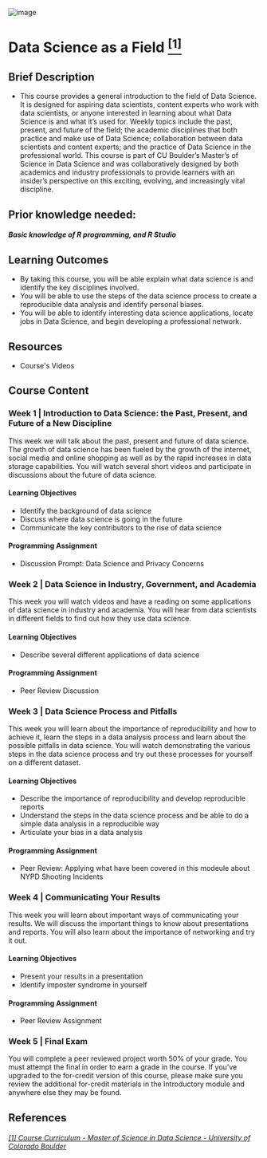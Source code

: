![image](https://github.com/laithrasheed/DTSA5304_Fundamentals_of_Data_Visualization/assets/124019127/031aa6ba-746d-459b-8eb0-3fdde64eac4b)

# Data Science as a Field [<sup>[1]</sup>](#reference-1)				

## Brief Description
- This course provides a general introduction to the field of Data Science. It is designed for aspiring data scientists, content experts who work with data scientists, or anyone interested in learning about what Data Science is and what it’s used for. Weekly topics include the past, present, and future of the field; the academic disciplines that both practice and make use of Data Science; collaboration between data scientists and content experts; and the practice of Data Science in the professional world. This course is part of CU Boulder’s Master’s of Science in Data Science and was collaboratively designed by both academics and industry professionals to provide learners with an insider’s perspective on this exciting, evolving, and increasingly vital discipline.

## Prior knowledge needed: 

##### Basic knowledge of R programming, and R Studio

## Learning Outcomes

- By taking this course, you will be able explain what data science is and identify the key disciplines involved.
- You will be able to use the steps of the data science process to create a reproducible data analysis and identify personal biases.
- You will be able to identify interesting data science applications, locate jobs in Data Science, and begin developing a professional network.

## Resources

- Course's Videos

## Course Content

### Week 1 | Introduction to Data Science: the Past, Present, and Future of a New Discipline

This week we will talk about the past, present and future of data science. The growth of data science has been fueled by the growth of the internet, social media and online shopping as well as by the rapid increases in data storage capabilities. You will watch several short videos and participate in discussions about the future of data science.

#### Learning Objectives

- Identify the background of data science
- Discuss where data science is going in the future
- Communicate the key contributors to the rise of data science

#### Programming Assignment

- Discussion Prompt: Data Science and Privacy Concerns

### Week 2 | Data Science in Industry, Government, and Academia

This week you will watch videos and have a reading on some applications of data science in industry and academia. You will hear from data scientists in different fields to find out how they use data science.

#### Learning Objectives

- Describe several different applications of data science

#### Programming Assignment

- Peer Review Discussion

### Week 3 |  Data Science Process and Pitfalls

This week you will learn about the importance of reproducibility and how to achieve it, learn the steps in a data analysis process and learn about the possible pitfalls in data science. You will watch demonstrating the various steps in the data science process and try out these processes for yourself on a different dataset.

#### Learning Objectives

- Describe the importance of reproducibility and develop reproducible reports
- Understand the steps in the data science process and be able to do a simple data analysis in a reproducible way
- Articulate your bias in a data analysis

#### Programming Assignment

- Peer Review: Applying what have been covered in this modeule about NYPD Shooting Incidents

### Week 4 | Communicating Your Results

This week you will learn about important ways of communicating your results. We will discuss the important things to know about presentations and reports. You will also learn about the importance of networking and try it out.

#### Learning Objectives

- Present your results in a presentation
- Identify imposter syndrome in yourself

#### Programming Assignment

- Peer Review Assignment

### Week 5 |  Final Exam

You will complete a peer reviewed project worth 50% of your grade. You must attempt the final in order to earn a grade in the course. If you've upgraded to the for-credit version of this course, please make sure you review the additional for-credit materials in the Introductory module and anywhere else they may be found.



## References
###### <a name="reference-1"></a>[[1] Course Curriculum - Master of Science in Data Science - University of Colorado Boulder](https://www.colorado.edu/program/data-science/coursera/curriculum/dtsa5301)


